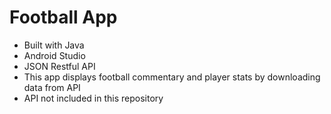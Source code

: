 # Football App
- Built with Java
- Android Studio
- JSON Restful API
- This app displays football commentary and player stats by downloading data from API
- API not included in this repository
